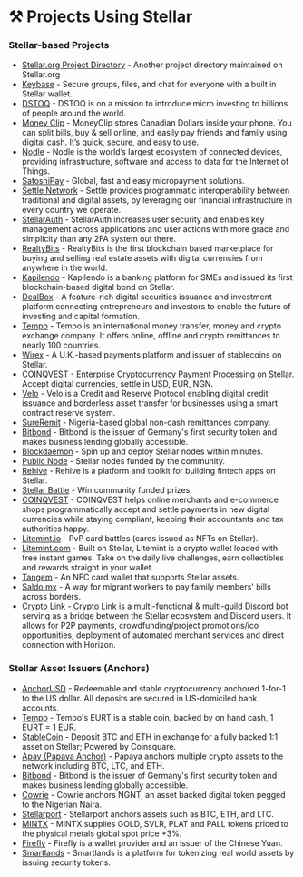 # ⚒️ Projects Using Stellar

### Stellar-based Projects

* [Stellar.org Project Directory](https://proxy.stellar.org/ecosystem/projects) - Another project directory maintained on Stellar.org
* [Keybase](https://keybase.io/) - Secure groups, files, and chat for everyone with a built in Stellar wallet.
* [DSTOQ](https://dstoq.com/) - DSTOQ is on a mission to introduce micro investing to billions of people around the world.
* [Money Clip](https://www.moneyclip.io/) - MoneyClip stores Canadian Dollars inside your phone. You can split bills, buy & sell online, and easily pay friends and family using digital cash. It’s quick, secure, and easy to use.
* [Nodle](https://nodle.io/) - Nodle is the world’s largest ecosystem of connected devices, providing infrastructure, software and access to data for the Internet of Things.
* [SatoshiPay](https://satoshipay.io/) - Global, fast and easy micropayment solutions.
* [Settle Network](https://settlenetwork.com/) - Settle provides programmatic interoperability between traditional and digital assets, by leveraging our financial infrastructure in every country we operate.
* [StellarAuth](https://stellarauth.com/) - StellarAuth increases user security and enables key management across applications and user actions with more grace and simplicity than any 2FA system out there.
* [RealtyBits](https://www.realtybits.com/) - RealtyBits is the first blockchain based marketplace for buying and selling real estate assets with digital currencies from anywhere in the world.
* [Kapilendo](https://www.kapilendo.de/) - Kapilendo is a banking platform for SMEs and issued its first blockchain-based digital bond on Stellar.
* [DealBox](https://dlbx.io/) - A feature-rich digital securities issuance and investment platform connecting entrepreneurs and investors to enable the future of investing and capital formation.
* [Tempo](https://tempo.eu.com/en) - Tempo is an international money transfer, money and crypto exchange company. It offers online, offline and crypto remittances to nearly 100 countries.
* [Wirex](https://wirexapp.com/business/stellar-partnership) - A U.K.-based payments platform and issuer of stablecoins on Stellar.
* [COINQVEST](https://www.coinqvest.com) - Enterprise Cryptocurrency Payment Processing on Stellar. Accept digital currencies, settle in USD, EUR, NGN.
* [Velo](https://velo.org) - Velo is a Credit and Reserve Protocol enabling digital credit issuance and borderless asset transfer for businesses using a smart contract reserve system.
* [SureRemit](https://sureremit.co/) - Nigeria-based global non-cash remittances company.
* [Bitbond](https://www.bitbond.com/) - Bitbond is the issuer of Germany's first security token and makes business lending globally accessible.
* [Blockdaemon](https://app.blockdaemon.com/marketplace/categories/-/stellar-horizon) - Spin up and deploy Stellar nodes within minutes.
* [Public Node](https://publicnode.org/) - Stellar nodes funded by the community.
* [Rehive](https://rehive.com/) - Rehive is a platform and toolkit for building fintech apps on Stellar.
* [Stellar Battle](https://stellarbattle.com/) - Win community funded prizes.
* [COINQVEST](https://www.coinqvest.com/) - COINQVEST helps online merchants and e-commerce shops programmatically accept and settle payments in new digital currencies while staying compliant, keeping their accountants and tax authorities happy.
* [Litemint.io](https://litemint.io/) - PvP card battles \(cards issued as NFTs on Stellar\).
* [Litemint.com](https://litemint.com/) - Built on Stellar, Litemint is a crypto wallet loaded with free instant games. Take on the daily live challenges, earn collectibles and rewards straight in your wallet.
* [Tangem](https://tangem.com/) - An NFC card wallet that supports Stellar assets.
* [Saldo.mx](https://smxwallet.com/) - A way for migrant workers to pay family members' bills across borders.
* [Crypto Link](https://github.com/launch-pad-investments/crypto-link) - Crypto Link is a multi-functional & multi-guild Discord bot serving as a bridge between the Stellar ecosystem and Discord users. It allows for P2P payments, crowdfunding/project promotions/ico opportunities, deployment of automated merchant services and direct connection with Horizon. 


### Stellar Asset Issuers \(Anchors\)

* [AnchorUSD](https://www.anchorusd.com/) - Redeemable and stable cryptocurrency anchored 1-for-1 to the US dollar. All deposits are secured in US-domiciled bank accounts.
* [Tempo](https://tempo.eu.com/en) - Tempo's EURT is a stable coin, backed by on hand cash, 1 EURT = 1 EUR.
* [StableCoin](https://stablecoin.group/) - Deposit BTC and ETH in exchange for a fully backed 1:1 asset on Stellar; Powered by Coinsquare.
* [Apay \(Papaya Anchor\)](https://apay.io/in) - Papaya anchors multiple crypto assets to the network including BTC, LTC, and ETH.
* [Bitbond](https://www.bitbond.com/) - Bitbond is the issuer of Germany's first security token and makes business lending globally accessible.
* [Cowrie](https://cowrie.exchange/) - Cowrie anchors NGNT, an asset backed digital token pegged to the Nigerian Naira.
* [Stellarport](https://stellarport.io) - Stellarport anchors assets such as BTC, ETH, and LTC.
* [MINTX](https://mintx.co/) - MINTX supplies GOLD, SVLR, PLAT and PALL tokens priced to the physical metals global spot price +3%.
* [Firefly](https://fchain.io/en/) - Firefly is a wallet provider and an issuer of the Chinese Yuan.
* [Smartlands](https://smartlands.io/) - Smartlands is a platform for tokenizing real world assets by issuing security tokens.

